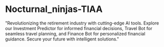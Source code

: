 # Nocturnal_ninjas-TIAA

"Revolutionizing the retirement industry with cutting-edge AI tools.
Explore our Investment Predictor for informed financial decisions, 
Travel Bot for seamless travel planning, and Finance Bot for personalized financial guidance.
Secure your future with intelligent solutions."
